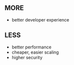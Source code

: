 ## MORE

- better developer experience

## LESS
- better performance
- cheaper, easier scaling
- higher security
